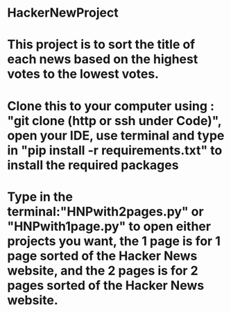 # HackerNewProject
# This project is to sort the title of each news based on the highest votes to the lowest votes.
# Clone this to your computer using : "git clone (http or ssh under Code)", open your IDE, use terminal and type in "pip install -r requirements.txt" to install the required packages
# Type in the terminal:"HNPwith2pages.py" or "HNPwith1page.py" to open either projects you want, the 1 page is for 1 page sorted of the Hacker News website, and the 2 pages is for 2 pages sorted of the Hacker News website.
